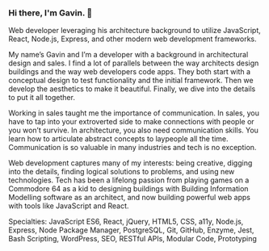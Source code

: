 ### Hi there, I'm Gavin. 👋

Web developer leveraging his architecture background to utilize JavaScript, React, Node.js, Express, and other modern web development frameworks.

My name’s Gavin and I’m a developer with a background in architectural design and sales. I find a lot of parallels between the way architects design buildings and the way web developers code apps. They both start with a conceptual design to test functionality and the initial framework. Then we develop the aesthetics to make it beautiful. Finally, we dive into the details to put it all together.

Working in sales taught me the importance of communication. In sales, you have to tap into your extroverted side to make connections with people or you won’t survive. In architecture, you also need communication skills. You learn how to articulate abstract concepts to laypeople all the time. Communication is so valuable in many industries and tech is no exception.

Web development captures many of my interests: being creative, digging into the details, finding logical solutions to problems, and using new technologies. Tech has been a lifelong passion from playing games on a Commodore 64 as a kid to designing buildings with Building Information Modelling software as an architect, and now building powerful web apps with tools like JavaScript and React.

Specialties: JavaScript ES6, React, jQuery, HTML5, CSS, a11y, Node.js, Express, Node Package Manager, PostgreSQL, Git, GitHub, Enzyme, Jest, Bash Scripting, WordPress, SEO, RESTful APIs, Modular Code, Prototyping

<!--
**gavinmgrant/gavinmgrant** is a ✨ _special_ ✨ repository because its `README.md` (this file) appears on your GitHub profile.

Here are some ideas to get you started:

- 🔭 I’m currently working on ...
- 🌱 I’m currently learning ...
- 👯 I’m looking to collaborate on ...
- 🤔 I’m looking for help with ...
- 💬 Ask me about ...
- 📫 How to reach me: ...
- 😄 Pronouns: ...
- ⚡ Fun fact: ...
-->
